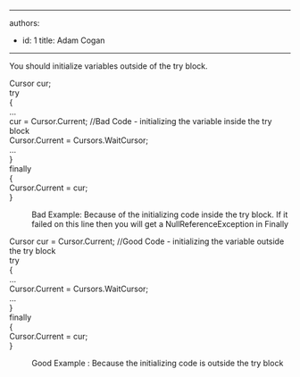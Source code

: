 

---
authors:
  - id: 1
    title: Adam Cogan
---




<span class='intro'> <p>You should initialize variables outside of the try block.​<br></p><strong></strong> </span>

<p class="ssw15-rteElement-CodeArea">Cursor cur;<br>try<br>&#123;<br>...<br>cur = Cursor.Current; //Bad Code - initializing the variable inside the try block<br>Cursor.Current = Cursors.WaitCursor;<br>...<br>&#125;<br>finally<br>&#123;<br>Cursor.Current = cur;<br>&#125; <br></p><dd class="ssw15-rteElement-FigureBad"> Bad Example&#58; Because of the initializing code inside the try block. If it failed on this line then you will get a NullReferenceException in Finally<br></dd><p class="ssw15-rteElement-CodeArea">Cursor cur = Cursor.Current; //Good Code - initializing the variable outside the try block<br>try<br>&#123;<br>...<br>Cursor.Current = Cursors.WaitCursor;<br>...<br>&#125;<br>finally<br>&#123;<br>Cursor.Current = cur;<br>&#125;</p><dd class="ssw15-rteElement-FigureGood">Good Example &#58; Because the initializing code is outside the try​​​ block​​<br></dd>


